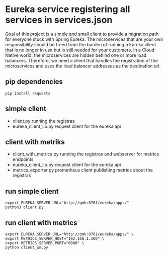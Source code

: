 # Eureka service registering all services in services.json
Goal of this project is a simple and small client to provide a migration path for everyone stuck with Spring Eureka.
The microservices that are your own responsibility should be freed from the burden of running a Eureka client that is no longer in use but is still needed for your customers. 
In a Cloud Native world, the microservices are hidden behind one or more load balancers. Therefore, we need a client that handles the registration of the microservices and uses the load balancer addresses as the destination url.

## pip dependencies
```
pip install requests
```

## simple client
- client.py running the registras
- eureka_client_lib.py request client for the eureka api

## client with metriks
- client_with_metrics.py running the registras and webserver for metrics endpoints
- eureka_client_lib.py request client for the eureka api
- metrics_exporter.py prometheus client publishing metrics about the registras

## run simple client
```
export EUREKA_SERVER_URL="http://gmk:8761/eureka/apps/"
python3 client.py
```

## run client with metrics
```
export EUREKA_SERVER_URL="http://gmk:8761/eureka/apps/" \
export METRICS_SERVER_HOST="192.168.1.100" \
export METRICS_SERVER_PORT="8080" \
python client_wm.py
```
